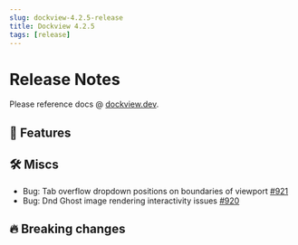 ```yaml
---
slug: dockview-4.2.5-release
title: Dockview 4.2.5
tags: [release]
---
```


# Release Notes

Please reference docs @ [dockview.dev](https://dockview.dev).

## 🚀 Features


## 🛠 Miscs

- Bug: Tab overflow dropdown positions on boundaries of viewport [#921](https://github.com/mathuo/dockview/pull/921)
- Bug: Dnd Ghost image rendering interactivity issues [#920](https://github.com/mathuo/dockview/pull/920)

## 🔥 Breaking changes

